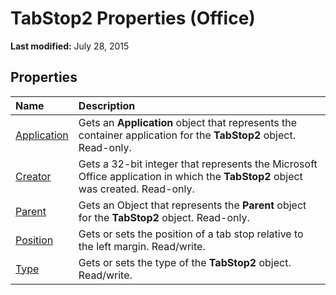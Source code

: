 
# TabStop2 Properties (Office)

 **Last modified:** July 28, 2015


## Properties



|**Name**|**Description**|
|:-----|:-----|
| [Application](0a08a151-5ebb-a1ad-4fe0-b9a89dfa4ebf.md)|Gets an  **Application** object that represents the container application for the **TabStop2** object. Read-only.|
| [Creator](0bd57d18-13a9-0974-493f-c8907b7133fe.md)|Gets a 32-bit integer that represents the Microsoft Office application in which the **TabStop2** object was created. Read-only.|
| [Parent](dde4b645-362f-30ff-d62c-448a726f4b0b.md)|Gets an Object that represents the  **Parent** object for the **TabStop2** object. Read-only.|
| [Position](b1e67803-dedf-411d-40e0-2cf0b9047226.md)|Gets or sets the position of a tab stop relative to the left margin. Read/write.|
| [Type](92340c90-863a-b06f-2f2f-607e9092e95a.md)|Gets or sets the type of the  **TabStop2** object. Read/write.|
